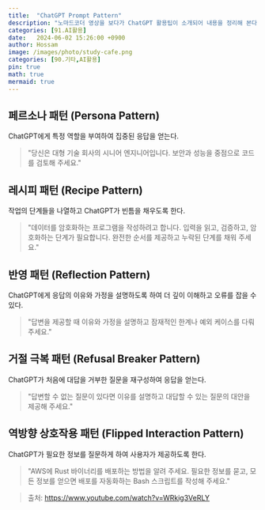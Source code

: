 ```yaml
---
title:  "ChatGPT Prompt Pattern"
description: "노마드코더 영상을 보다가 ChatGPT 활용팁이 소개되어 내용을 정리해 본다."
categories: [91.AI활용]
date:   2024-06-02 15:26:00 +0900
author: Hossam
image: /images/photo/study-cafe.png
categories: [90.기타,AI활용]
pin: true
math: true
mermaid: true
---
```



## 페르소나 패턴 (Persona Pattern)

ChatGPT에게 특정 역할을 부여하여 집중된 응답을 얻는다.

> "당신은 대형 기술 회사의 시니어 엔지니어입니다. 보안과 성능을 중점으로 코드를 검토해 주세요."

## 레시피 패턴 (Recipe Pattern)

작업의 단계들을 나열하고 ChatGPT가 빈틈을 채우도록 한다.

> "데이터를 암호화하는 프로그램을 작성하려고 합니다. 입력을 읽고, 검증하고, 암호화하는 단계가 필요합니다. 완전한 순서를 제공하고 누락된 단계를 채워 주세요."

## 반영 패턴 (Reflection Pattern)

ChatGPT에게 응답의 이유와 가정을 설명하도록 하여 더 깊이 이해하고 오류를 잡을 수 있다.

> "답변을 제공할 때 이유와 가정을 설명하고 잠재적인 한계나 예외 케이스를 다뤄 주세요."

## 거절 극복 패턴 (Refusal Breaker Pattern)

ChatGPT가 처음에 대답을 거부한 질문을 재구성하여 응답을 얻는다.

> "답변할 수 없는 질문이 있다면 이유를 설명하고 대답할 수 있는 질문의 대안을 제공해 주세요."

## 역방향 상호작용 패턴 (Flipped Interaction Pattern)

ChatGPT가 필요한 정보를 질문하게 하여 사용자가 제공하도록 한다.

> "AWS에 Rust 바이너리를 배포하는 방법을 알려 주세요. 필요한 정보를 묻고, 모든 정보를 얻으면 배포를 자동화하는 Bash 스크립트를 작성해 주세요."

> 출처: https://www.youtube.com/watch?v=WRkig3VeRLY